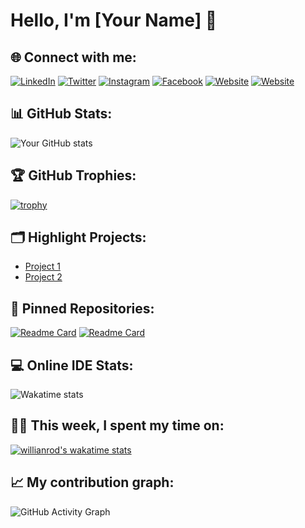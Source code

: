 # Hello, I'm [Your Name] 👋

## 🌐 Connect with me:
[![LinkedIn](https://img.shields.io/badge/-LinkedIn-blue?style=flat-square&logo=Linkedin&logoColor=white&link=https://www.linkedin.com/in/yourusername/)](https://www.linkedin.com/in/yourusername/)
[![Twitter](https://img.shields.io/badge/-Twitter-blue?style=flat-square&logo=Twitter&logoColor=white&link=https://twitter.com/yourusername)](https://twitter.com/yourusername)
[![Instagram](https://img.shields.io/badge/-Instagram-purple?style=flat-square&logo=Instagram&logoColor=white&link=https://www.instagram.com/yourusername/)](https://www.instagram.com/yourusername/)
[![Facebook](https://img.shields.io/badge/-Facebook-blue?style=flat-square&logo=Facebook&logoColor=white&link=https://www.facebook.com/yourusername/)](https://www.facebook.com/yourusername/)
[![Website](https://img.shields.io/badge/-Website-black?style=flat-square&logo=Google-Chrome&logoColor=white&link=https://yourwebsite.com)](https://yourwebsite.com)
[![Website](https://img.shields.io/badge/github-800080.svg?&style=for-the-badge&logo=github&logoColor=white)](https://yourwebsite.com)

## 📊 GitHub Stats:
![Your GitHub stats](https://github-readme-stats.vercel.app/api?username=yourusername&show_icons=true&theme=tokyonight)

## 🏆 GitHub Trophies:
[![trophy](https://github-profile-trophy.vercel.app/?username=yourusername&theme=nord&column=7)](https://github.com/ryo-ma/github-profile-trophy)

## 🗂️ Highlight Projects:
- [Project 1](https://github.com/yourusername/project1)
- [Project 2](https://github.com/yourusername/project2)

## 📌 Pinned Repositories:
[![Readme Card](https://github-readme-stats.vercel.app/api/pin/?username=yourusername&repo=yourrepo1&theme=tokyonight)](https://github.com/yourusername/yourrepo1)
[![Readme Card](https://github-readme-stats.vercel.app/api/pin/?username=yourusername&repo=yourrepo2&theme=tokyonight)](https://github.com/yourusername/yourrepo2)

## 💻 Online IDE Stats:
![Wakatime stats](https://github-readme-stats.vercel.app/api/wakatime?username=yourusername&theme=tokyonight)

## 👩‍💻 This week, I spent my time on:
[![willianrod's wakatime stats](https://github-readme-stats.vercel.app/api/wakatime?username=yourusername)](https://github.com/anuraghazra/github-readme-stats)

## 📈 My contribution graph:
![GitHub Activity Graph](https://activity-graph.herokuapp.com/graph?username=yourusername&theme=xcode)
